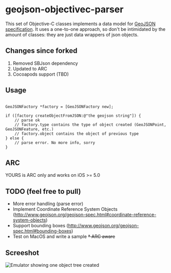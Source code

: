 geojson-objectivec-parser
==========================

This set of Objective-C classes implements a data model for [GeoJSON specification](http://www.geojson.org/geojson-spec.html). It uses a one-to-one approach, so don't be intimidated by the amount of classes: they are just data wrappers of json objects.

## Changes since forked

1. Removed SBJson dependency
2. Updated to ARC
3. Cocoapods support (TBD)


## Usage

```obj-c

GeoJSONFactory *factory = [GeoJSONFactory new];
    
if ([factory createObjectFromJSON:@"the geojson string"]) {
	// parse ok
	// factory.type contains the type of object created (GeoJSONPoint, GeoJSONFeature, etc.)
	// factory.object contains the object of previous type
} else {
	// parse error. No more info, sorry
}
```

## ARC

YOURS is ARC only and works on iOS >= 5.0


## TODO (feel free to pull)

* More error handling (parse error)
* Implement Coordinate Reference System Objects (http://www.geojson.org/geojson-spec.html#coordinate-reference-system-objects)
* Support bounding boxes (http://www.geojson.org/geojson-spec.html#bounding-boxes)
* Test on MacOS and write a sample
<del>* ARC aware</del>

## Screeshot

![Emulator showing one object tree created](https://github.com/jmnavarro/geojson-objectivec-parser/blob/master/img/ios-sample.png?raw=true)


